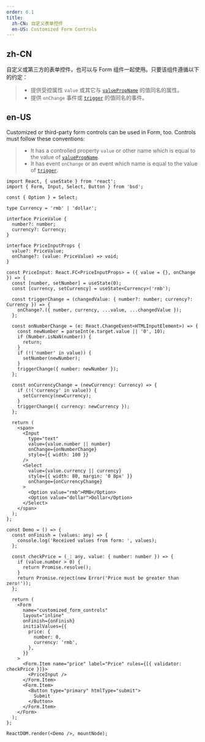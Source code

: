 ```yaml
---
order: 6.1
title:
  zh-CN: 自定义表单控件
  en-US: Customized Form Controls
---
```


## zh-CN

自定义或第三方的表单控件，也可以与 Form 组件一起使用。只要该组件遵循以下的约定：

> - 提供受控属性 `value` 或其它与 [`valuePropName`](https://ant.design/components/form-cn/#Form.Item) 的值同名的属性。
> - 提供 `onChange` 事件或 [`trigger`](https://ant.design/components/form-cn/#Form.Item) 的值同名的事件。

## en-US

Customized or third-party form controls can be used in Form, too. Controls must follow these conventions:

> - It has a controlled property `value` or other name which is equal to the value of [`valuePropName`](https://ant.design/components/form/#Form.Item).
> - It has event `onChange` or an event which name is equal to the value of [`trigger`](https://ant.design/components/form/#Form.Item).

```tsx
import React, { useState } from 'react';
import { Form, Input, Select, Button } from 'bsd';

const { Option } = Select;

type Currency = 'rmb' | 'dollar';

interface PriceValue {
  number?: number;
  currency?: Currency;
}

interface PriceInputProps {
  value?: PriceValue;
  onChange?: (value: PriceValue) => void;
}

const PriceInput: React.FC<PriceInputProps> = ({ value = {}, onChange }) => {
  const [number, setNumber] = useState(0);
  const [currency, setCurrency] = useState<Currency>('rmb');

  const triggerChange = (changedValue: { number?: number; currency?: Currency }) => {
    onChange?.({ number, currency, ...value, ...changedValue });
  };

  const onNumberChange = (e: React.ChangeEvent<HTMLInputElement>) => {
    const newNumber = parseInt(e.target.value || '0', 10);
    if (Number.isNaN(number)) {
      return;
    }
    if (!('number' in value)) {
      setNumber(newNumber);
    }
    triggerChange({ number: newNumber });
  };

  const onCurrencyChange = (newCurrency: Currency) => {
    if (!('currency' in value)) {
      setCurrency(newCurrency);
    }
    triggerChange({ currency: newCurrency });
  };

  return (
    <span>
      <Input
        type="text"
        value={value.number || number}
        onChange={onNumberChange}
        style={{ width: 100 }}
      />
      <Select
        value={value.currency || currency}
        style={{ width: 80, margin: '0 8px' }}
        onChange={onCurrencyChange}
      >
        <Option value="rmb">RMB</Option>
        <Option value="dollar">Dollar</Option>
      </Select>
    </span>
  );
};

const Demo = () => {
  const onFinish = (values: any) => {
    console.log('Received values from form: ', values);
  };

  const checkPrice = (_: any, value: { number: number }) => {
    if (value.number > 0) {
      return Promise.resolve();
    }
    return Promise.reject(new Error('Price must be greater than zero!'));
  };

  return (
    <Form
      name="customized_form_controls"
      layout="inline"
      onFinish={onFinish}
      initialValues={{
        price: {
          number: 0,
          currency: 'rmb',
        },
      }}
    >
      <Form.Item name="price" label="Price" rules={[{ validator: checkPrice }]}>
        <PriceInput />
      </Form.Item>
      <Form.Item>
        <Button type="primary" htmlType="submit">
          Submit
        </Button>
      </Form.Item>
    </Form>
  );
};

ReactDOM.render(<Demo />, mountNode);
```
